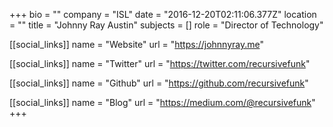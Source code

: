 +++
bio = ""
company = "ISL"
date = "2016-12-20T02:11:06.377Z"
location = ""
title = "Johnny Ray Austin"
subjects = []
role = "Director of Technology"

[[social_links]]
  name = "Website"
  url = "https://johnnyray.me"

[[social_links]]
  name = "Twitter"
  url = "https://twitter.com/recursivefunk"

[[social_links]]
  name = "Github"
  url = "https://github.com/recursivefunk"

[[social_links]]
  name = "Blog"
  url = "https://medium.com/@recursivefunk"
+++
